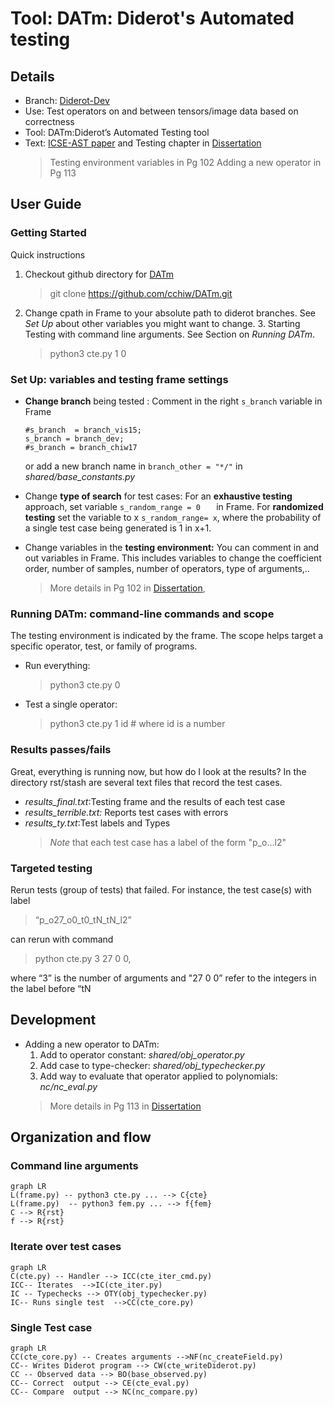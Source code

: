 ﻿# Tool: DATm: Diderot's Automated testing 
## Details
* Branch:   [Diderot-Dev](https://github.com/cchiw/Diderot-Dev) 
* Use: Test operators on and between tensors/image data based on correctness
* Tool: DATm:Diderot’s Automated Testing tool  
* Text:  [ICSE-AST paper](https://www.researchgate.net/publication/317836930_DATm_Diderot%27s_Automated_Testing_Model) and Testing chapter in [Dissertation](http://pl.cs.uchicago.edu/documents/chiw_dissertation.pdf)
	 > Testing environment variables in Pg 102 
	> Adding a new operator in Pg 113 
## User Guide
### Getting Started
Quick instructions
 1. Checkout github directory for [DATm](https://github.com/cchiw/DATm.git)
	 > git clone https://github.com/cchiw/DATm.git
 2.  Change cpath in Frame to your absolute path to diderot branches. See *Set Up* about other variables you might want to change.
    3.  Starting Testing with command line arguments. See Section on *Running DATm*.
		> python3 cte.py 1 0 

### Set Up:  variables and testing frame settings
* **Change branch** being tested : 
Comment in the right ```s_branch``` variable in Frame 
	```
	#s_branch  = branch_vis15;
	s_branch = branch_dev;
	#s_branch = branch_chiw17
	```
	or add a new branch name in ```branch_other = "*/"``` in *shared/base_constants.py*
    
* Change **type of search** for test cases:
For an **exhaustive testing** approach, set variable  ```s_random_range = 0   ```  in Frame. For **randomized testing** set the variable to x  ``s_random_range= x``, where the probability of a single test case being generated is  1  in x+1.
    
*  Change variables in the **testing environment:**
You can comment in and out variables in Frame. This includes variables to change the coefficient order, number of samples, number of operators, type of arguments,..
	> More details in Pg 102 in [Dissertation](http://pl.cs.uchicago.edu/documents/chiw_dissertation.pdf),

### Running DATm: command-line commands and scope
The testing environment is indicated by the frame. The scope helps target a specific operator, test, or family of programs.
-   Run everything:
	> python3 cte.py 0
    
-   Test a single operator:
	> python3 cte.py 1 id # where id is a number

###    Results passes/fails
Great, everything is running now, but how do I look at the results? In the directory rst/stash are several text files that record the test cases.
* *results_final.txt*:Testing frame and the results of each test case 	
 * *results_terrible.txt:* Reports test cases with errors  
 * *results_ty.txt*:Test labels and Types
	>*Note* that each test case has a label of the form "p_o...l2"
###    Targeted testing           
Rerun tests (group of tests) that failed.
For instance, the test case(s) with   label 
> “p_o27_o0_t0_tN_tN_l2” 

can rerun with command 
> python cte.py 3 27 0 0, 
	
where “3” is the number of arguments and "27 0 0” refer to the integers in the label before “tN
## Development
* Adding a new operator to DATm:     
    1. Add to operator constant: *shared/obj_operator.py* 
    2. Add case to type-checker: *shared/obj_typechecker.py*
    3. Add way to evaluate that operator applied to polynomials: *nc/nc_eval.py*
   > More details in Pg 113 in  [Dissertation](http://pl.cs.uchicago.edu/documents/chiw_dissertation.pdf)


## Organization and flow
### Command line arguments
```mermaid
graph LR
L(frame.py) -- python3 cte.py ... --> C{cte}
L(frame.py)  -- python3 fem.py ... --> f{fem}
C --> R{rst}
f --> R{rst}
```
### Iterate over test cases
```mermaid
graph LR
C(cte.py) -- Handler --> ICC(cte_iter_cmd.py) 
ICC-- Iterates  -->IC(cte_iter.py)
IC -- Typechecks --> OTY(obj_typechecker.py)
IC-- Runs single test  -->CC(cte_core.py)
```
###  Single Test case
```mermaid
graph LR
CC(cte_core.py) -- Creates arguments -->NF(nc_createField.py)
CC-- Writes Diderot program --> CW(cte_writeDiderot.py)
CC -- Observed data --> BO(base_observed.py)
CC-- Correct  output --> CE(cte_eval.py)
CC-- Compare  output --> NC(nc_compare.py)
```

